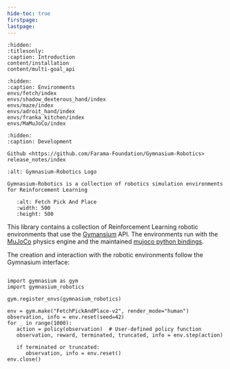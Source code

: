 ```yaml
---
hide-toc: true
firstpage:
lastpage:
---
```


```{toctree}
:hidden:
:titlesonly:
:caption: Introduction
content/installation
content/multi-goal_api
```

```{toctree}
:hidden:
:caption: Environments
envs/fetch/index
envs/shadow_dexterous_hand/index
envs/maze/index
envs/adroit_hand/index
envs/franka_kitchen/index
envs/MaMuJoCo/index
```

```{toctree}
:hidden:
:caption: Development

Github <https://github.com/Farama-Foundation/Gymnasium-Robotics>
release_notes/index
```

```{project-logo} _static/img/robotics-text.png
:alt: Gymnasium-Robotics Logo
```

```{project-heading}
Gymnasium-Robotics is a collection of robotics simulation environments for Reinforcement Learning
```

```{figure} _static/videos/fetch/pick_and_place.gif
   :alt: Fetch Pick And Place
   :width: 500
   :height: 500
```

This library contains a collection of Reinforcement Learning robotic environments that use the [Gymansium](https://gymnasium.farama.org/) API. The environments run with the [MuJoCo](https://mujoco.org/) physics engine and the maintained [mujoco python bindings](https://mujoco.readthedocs.io/en/latest/python.html).

The creation and interaction with the robotic environments follow the Gymnasium interface:

```{code-block} python

import gymnasium as gym
import gymnasium_robotics

gym.register_envs(gymnasium_robotics)

env = gym.make("FetchPickAndPlace-v2", render_mode="human")
observation, info = env.reset(seed=42)
for _ in range(1000):
   action = policy(observation)  # User-defined policy function
   observation, reward, terminated, truncated, info = env.step(action)

   if terminated or truncated:
      observation, info = env.reset()
env.close()
```
